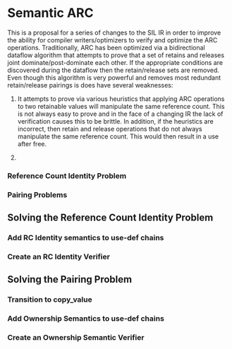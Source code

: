 
# Semantic ARC

This is a proposal for a series of changes to the SIL IR in order to improve the ability for compiler writers/optimizers to verify and optimize the ARC operations. Traditionally, ARC has been optimized via a bidirectional dataflow algorithm that attempts to prove that a set of retains and releases joint dominate/post-dominate each other. If the appropriate conditions are discovered during the dataflow then the retain/release sets are removed. Even though this algorithm is very powerful and removes most redundant retain/release pairings is does have several weaknesses:

1. It attempts to prove via various heuristics that applying ARC operations to two retainable values will manipulate the same reference count. This is not always easy to prove and in the face of a changing IR the lack of verification causes this to be brittle. In addition, if the heuristics are incorrect, then retain and release operations that do not always manipulate the same reference count. This would then result in a use after free.

2. 

### Reference Count Identity Problem

### Pairing Problems

## Solving the Reference Count Identity Problem

### Add RC Identity semantics to use-def chains

### Create an RC Identity Verifier

## Solving the Pairing Problem

### Transition to copy_value

### Add Ownership Semantics to use-def chains

### Create an Ownership Semantic Verifier
